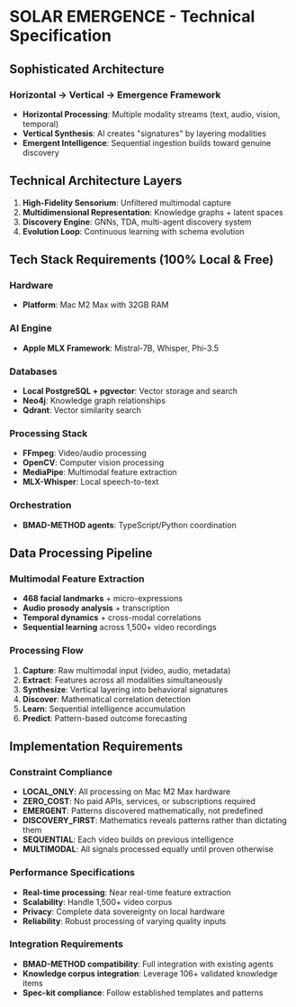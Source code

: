 # SOLAR EMERGENCE - Technical Specification

## Sophisticated Architecture

### Horizontal → Vertical → Emergence Framework

- **Horizontal Processing**: Multiple modality streams (text, audio, vision, temporal)
- **Vertical Synthesis**: AI creates "signatures" by layering modalities
- **Emergent Intelligence**: Sequential ingestion builds toward genuine discovery

## Technical Architecture Layers

1. **High-Fidelity Sensorium**: Unfiltered multimodal capture
2. **Multidimensional Representation**: Knowledge graphs + latent spaces
3. **Discovery Engine**: GNNs, TDA, multi-agent discovery system
4. **Evolution Loop**: Continuous learning with schema evolution

## Tech Stack Requirements (100% Local & Free)

### Hardware
- **Platform**: Mac M2 Max with 32GB RAM

### AI Engine
- **Apple MLX Framework**: Mistral-7B, Whisper, Phi-3.5

### Databases
- **Local PostgreSQL + pgvector**: Vector storage and search
- **Neo4j**: Knowledge graph relationships
- **Qdrant**: Vector similarity search

### Processing Stack
- **FFmpeg**: Video/audio processing
- **OpenCV**: Computer vision processing
- **MediaPipe**: Multimodal feature extraction
- **MLX-Whisper**: Local speech-to-text

### Orchestration
- **BMAD-METHOD agents**: TypeScript/Python coordination

## Data Processing Pipeline

### Multimodal Feature Extraction
- **468 facial landmarks** + micro-expressions
- **Audio prosody analysis** + transcription
- **Temporal dynamics** + cross-modal correlations
- **Sequential learning** across 1,500+ video recordings

### Processing Flow
1. **Capture**: Raw multimodal input (video, audio, metadata)
2. **Extract**: Features across all modalities simultaneously
3. **Synthesize**: Vertical layering into behavioral signatures
4. **Discover**: Mathematical correlation detection
5. **Learn**: Sequential intelligence accumulation
6. **Predict**: Pattern-based outcome forecasting

## Implementation Requirements

### Constraint Compliance
- **LOCAL_ONLY**: All processing on Mac M2 Max hardware
- **ZERO_COST**: No paid APIs, services, or subscriptions required
- **EMERGENT**: Patterns discovered mathematically, not predefined
- **DISCOVERY_FIRST**: Mathematics reveals patterns rather than dictating them
- **SEQUENTIAL**: Each video builds on previous intelligence
- **MULTIMODAL**: All signals processed equally until proven otherwise

### Performance Specifications
- **Real-time processing**: Near real-time feature extraction
- **Scalability**: Handle 1,500+ video corpus
- **Privacy**: Complete data sovereignty on local hardware
- **Reliability**: Robust processing of varying quality inputs

### Integration Requirements
- **BMAD-METHOD compatibility**: Full integration with existing agents
- **Knowledge corpus integration**: Leverage 106+ validated knowledge items
- **Spec-kit compliance**: Follow established templates and patterns